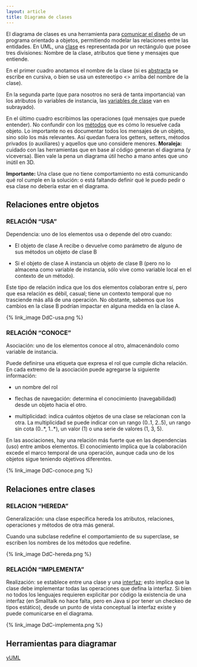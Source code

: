 ```yaml
---
layout: article
title: Diagrama de clases
---
```


El diagrama de clases es una herramienta para [comunicar el diseño](comunicacion.html) de un programa orientado a objetos, permitiendo modelar las relaciones entre las entidades. En UML, una [clase](clases.html) es representada por un rectángulo que posee tres divisiones: Nombre de la clase, atributos que tiene y mensajes que entiende.

En el primer cuadro anotamos el nombre de la clase (si es [abstracta](herencia-clase-abstracta.html) se escribe en cursiva, o bien se usa un estereotipo &lt;<abstract>&gt; arriba del nombre de la clase).

En la segunda parte (que para nosotros no será de tanta importancia) van los atributos (o variables de instancia, las [variables de clase](variables-y-metodos-de-clase.html) van en subrayado).

En el último cuadro escribimos las operaciones (qué mensajes que puede entender). No confundir con los [métodos](mensajes-y-metodos.html) que es cómo lo resuelve cada objeto. Lo importante no es documentar todos los mensajes de un objeto, sino sólo los más relevantes. Así quedan fuera los getters, setters, métodos privados (o auxiliares) y aquellos que uno considere menores. **Moraleja:** cuidado con las herramientas que en base al código generan el diagrama (y viceversa). Bien vale la pena un diagrama útil hecho a mano antes que uno inútil en 3D.

**Importante:** Una clase que no tiene comportamiento no está comunicando qué rol cumple en la solución: o está faltando definir qué le puedo pedir o esa clase no debería estar en el diagrama.

Relaciones entre objetos
------------------------

### RELACIÓN “USA”

Dependencia: uno de los elementos usa o depende del otro cuando:

-   El objeto de clase A recibe o devuelve como parámetro de alguno de sus métodos un objeto de clase B

<!-- -->

-   Si el objeto de clase A instancia un objeto de clase B (pero no lo almacena como variable de instancia, sólo vive como variable local en el contexto de un método).

Este tipo de relación indica que los dos elementos colaboran entre sí, pero que esa relación es débil, casual; tiene un contexto temporal que no trasciende más allá de una operación. No obstante, sabemos que los cambios en la clase B podrían impactar en alguna medida en la clase A.

{% link_image DdC-usa.png %}

### RELACIÓN “CONOCE”

Asociación: uno de los elementos conoce al otro, almacenándolo como variable de instancia.

Puede definirse una etiqueta que expresa el rol que cumple dicha relación. En cada extremo de la asociación puede agregarse la siguiente información:

-   un nombre del rol

<!-- -->

-   flechas de navegación: determina el conocimiento (navegabilidad) desde un objeto hacia el otro.

<!-- -->

-   multiplicidad: indica cuántos objetos de una clase se relacionan con la otra. La multiplicidad se puede indicar con un rango (0..1, 2..5), un rango sin cota (0..\*, 1..\*), un valor (1) o una serie de valores (1, 3, 5).

En las asociaciones, hay una relación más fuerte que en las dependencias (uso) entre ambos elementos. El conocimiento implica que la colaboración excede el marco temporal de una operación, aunque cada uno de los objetos sigue teniendo objetivos diferentes.

{% link_image DdC-conoce.png %}

Relaciones entre clases
-----------------------

### RELACION “HEREDA”

Generalización: una clase específica hereda los atributos, relaciones, operaciones y métodos de otra más general.

Cuando una subclase redefine el comportamiento de su superclase, se escriben los nombres de los métodos que redefine.

{% link_image DdC-hereda.png %}

### RELACIÓN “IMPLEMENTA”

Realización: se establece entre una clase y una [interfaz](interfaz.html); esto implica que la clase debe implementar todas las operaciones que defina la interfaz. Si bien no todos los lenguajes requieren explicitar por código la existencia de una interfaz (en Smalltalk no hace falta, pero en Java sí por tener un checkeo de tipos estático), desde un punto de vista conceptual la interfaz existe y puede comunicarse en el diagrama.

{% link_image DdC-implementa.png %}

Herramientas para diagramar
---------------------------

[yUML](http://yuml.me/)
